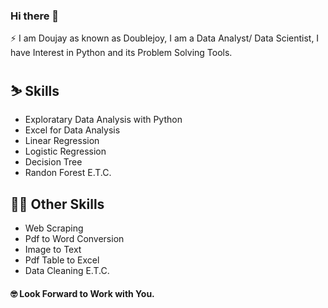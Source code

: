 ### Hi there 👋

⚡ I am Doujay as known as Doublejoy, I am a Data Analyst/ Data Scientist, I have Interest in Python and its Problem Solving Tools.

<h2>⛷️ Skills</h2>

-   Exploratary Data Analysis with Python
-   Excel for Data Analysis
-   Linear Regression
-   Logistic Regression
-   Decision Tree
-   Randon Forest E.T.C.


<h2>🧑‍🎨 Other Skills</h2>

-   Web Scraping
-   Pdf to Word Conversion
-   Image to Text
-   Pdf Table to Excel
-   Data Cleaning E.T.C.


#### 🤓 Look Forward to Work with You.

